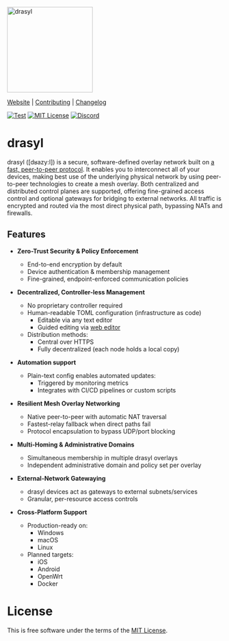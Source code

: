 [<img src="https://docs.drasyl.org/img/logo-text.svg" alt="drasyl" width="200"/>](https://drasyl.org)

[Website](https://drasyl.org) |
[Contributing](CONTRIBUTING.md) |
[Changelog](CHANGELOG.md)

[![Test](https://github.com/drasyl/drasyl-rs/actions/workflows/test.yml/badge.svg)](https://github.com/drasyl/drasyl-rs/actions/workflows/test.yml)
[![MIT License](https://img.shields.io/badge/license-MIT-blue)](https://opensource.org/licenses/MIT)
[![Discord](https://img.shields.io/discord/959492172560891905)](https://discord.gg/2tcZPy7BCu)

# drasyl

drasyl ([dʁazy:l]) is a secure, software-defined overlay network built on [a fast, peer-to-peer protocol](./drasyl-p2p).
It enables you to interconnect all of your devices, making best use of the underlying physical network by using peer-to-peer technologies to create a mesh overlay.
Both centralized and distributed control planes are supported, offering fine-grained access control and optional gateways for bridging to external networks.
All traffic is encrypted and routed via the most direct physical path, bypassing NATs and firewalls.

## Features

- **Zero-Trust Security & Policy Enforcement**
    - End-to-end encryption by default
    - Device authentication & membership management
    - Fine-grained, endpoint-enforced communication policies

- **Decentralized, Controller-less Management**
    - No proprietary controller required
    - Human-readable TOML configuration (infrastructure as code)
        - Editable via any text editor
        - Guided editing via [web editor](https://editor.drasyl.org)
    - Distribution methods:
        - Central over HTTPS
        - Fully decentralized (each node holds a local copy)

- **Automation support**
    - Plain-text config enables automated updates:
        - Triggered by monitoring metrics
        - Integrates with CI/CD pipelines or custom scripts

- **Resilient Mesh Overlay Networking**
    - Native peer-to-peer with automatic NAT traversal
    - Fastest-relay fallback when direct paths fail
    - Protocol encapsulation to bypass UDP/port blocking

- **Multi-Homing & Administrative Domains**
    - Simultaneous membership in multiple drasyl overlays
    - Independent administrative domain and policy set per overlay

- **External-Network Gatewaying**
    - drasyl devices act as gateways to external subnets/services
    - Granular, per-resource access controls

- **Cross-Platform Support**
  - Production-ready on:
      - Windows
      - macOS
      - Linux
  - Planned targets:
      - iOS
      - Android
      - OpenWrt
      - Docker

# License

This is free software under the terms of the [MIT License](LICENSE).
